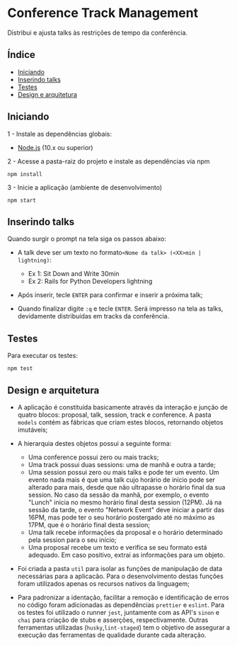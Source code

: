 # Conference Track Management

Distribui e ajusta talks às restrições de tempo da conferência.

## Índice
* [Iniciando](#iniciando)
* [Inserindo talks](#inserindo-talks)
* [Testes](#testes)
* [Design e arquitetura](#design-e-arquitetura)

## Iniciando
1 - Instale as dependências globais:

* [Node.js](https://nodejs.org) (10.x ou superior)

2 - Acesse a pasta-raiz do projeto e instale as dependências via npm
```
npm install
```

3 - Inicie a aplicação (ambiente de desenvolvimento)

```
npm start
```

## Inserindo talks

Quando surgir o prompt na tela siga os passos abaixo: 

* A talk deve ser um texto no formato`<Nome da talk> (<XX>min | lightning)`: 
    * Ex 1: Sit Down and Write 30min 
    * Ex 2: Rails for Python Developers lightning

* Após inserir, tecle `ENTER` para confirmar e inserir a próxima talk;

* Quando finalizar digite `:q` e tecle `ENTER`. Será impresso na tela as talks, devidamente distribuídas em tracks da conferência. 

## Testes

Para executar os testes:

```
npm test
```

## Design e arquitetura

 * A aplicação é constituída basicamente através da interação e junção de quatro blocos: proposal, talk, session, track e conference. A pasta `models` contém as fábricas que criam estes blocos, retornando objetos imutáveis;

 * A hierarquia destes objetos possui a seguinte forma:
    * Uma conference possui zero ou mais tracks;
    * Uma track possui duas sessions: uma de manhã e outra a tarde;
    * Uma session possui zero ou mais talks e pode ter um evento. Um evento nada mais é que uma talk cujo horário de início pode ser alterado para mais, desde que não ultrapasse o horário final da sua session. No caso da sessão da manhã, por exemplo, o evento "Lunch" inicia no mesmo horário final desta session (12PM). Já na sessão da tarde, o evento "Network Event" deve iniciar a partir das 16PM, mas pode ter o seu horário postergado até no máximo as 17PM, que é o horário final desta session;
    * Uma talk recebe informações da proposal e o horário determinado pela session para o seu início;
    * Uma proposal recebe um texto e verifica se seu formato está adequado. Em caso positivo, extrai as informações para um objeto.

  * Foi criada a pasta `util` para isolar as funções de manipulação de data necessárias para a aplicacão. Para o desenvolvimento destas funções foram utilizados apenas os recursos nativos da linguagem;

  * Para padronizar a identação, facilitar a remoção e identificação de erros no código foram adicionadas as dependências `prettier` e `eslint`. Para os testes foi utilizado o runner `jest`, juntamente com as API's `sinon` e `chai` para criação de stubs e asserções, respectivamente. Outras ferramentas utilizadas (`husky`,`lint-staged`) tem o objetivo de assegurar a execução das ferramentas de qualidade durante cada alteração.

